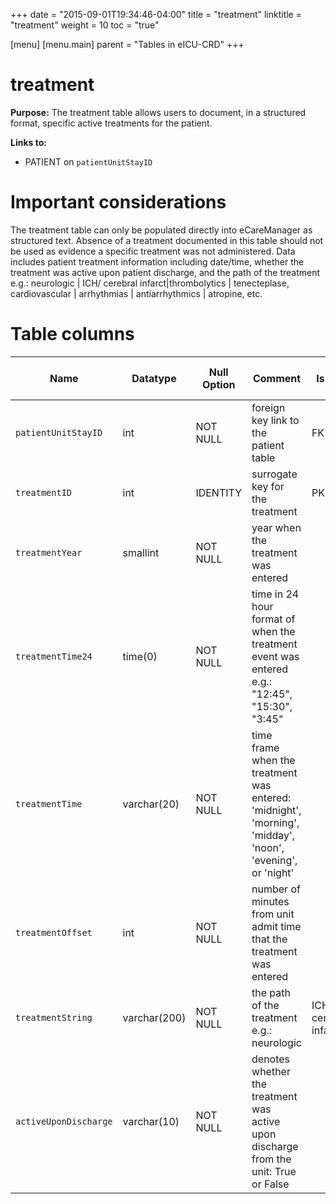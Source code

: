 +++
date = "2015-09-01T19:34:46-04:00"
title = "treatment"
linktitle = "treatment"
weight = 10
toc = "true"

[menu]
  [menu.main]
    parent = "Tables in eICU-CRD"
+++

# treatment

**Purpose:**
The treatment table allows users to document, in a structured format, specific active treatments for the patient.


**Links to:**

* PATIENT on `patientUnitStayID`

# Important considerations

The treatment table can only be populated directly into eCareManager as structured text. Absence of a treatment documented in this table should not be used as evidence a specific treatment was not administered.
Data includes patient treatment information including date/time, whether the treatment was active upon patient discharge, and the path of the treatment e.g.: neurologic | ICH/ cerebral infarct|thrombolytics | tenecteplase, cardiovascular | arrhythmias | antiarrhythmics | atropine, etc.

# Table columns

Name | Datatype | Null Option | Comment | Is Key | Stored Transformed Created
---- | ---- | ---- | ---- | ---- | ----
`patientUnitStayID` | int | NOT NULL | foreign key link to the patient table | FK | C
`treatmentID` | int | IDENTITY | surrogate key for the treatment | PK | C
`treatmentYear` | smallint | NOT NULL | year when the treatment was entered |  | T
`treatmentTime24` | time(0) | NOT NULL | time in 24 hour format of when the treatment event was entered e.g.: "12:45", "15:30", "3:45" |  | T
`treatmentTime` | varchar(20) | NOT NULL | time frame when the treatment was entered: 'midnight', 'morning', 'midday', 'noon', 'evening', or 'night' |  | T
`treatmentOffset` | int | NOT NULL | number of minutes from unit admit time that the treatment was entered |  | C
`treatmentString` | varchar(200) | NOT NULL | the path of the treatment e.g.: neurologic|ICH/ cerebral infarct|thrombolytics|tenecteplase, cardiovascular|arrhythmias|antiarrhythmics|atropine, etc. |  | S
`activeUponDischarge` | varchar(10) | NOT NULL | denotes whether the treatment was active upon discharge from the unit: True or False |  | S

<!-- # Detailed description

* To follow. -->
